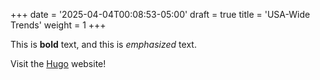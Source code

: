 +++
date = '2025-04-04T00:08:53-05:00'
draft = true
title = 'USA-Wide Trends'
weight = 1
+++

This is **bold** text, and this is *emphasized* text.

Visit the [Hugo](https://gohugo.io) website!

<div style="min-height:437px" id="datawrapper-vis-ygida"><script type="text/javascript" defer src="https://datawrapper.dwcdn.net/ygida/embed.js" charset="utf-8" data-target="#datawrapper-vis-ygida"></script><noscript><img src="https://datawrapper.dwcdn.net/ygida/full.png" alt="" /></noscript></div>

<div style="min-height:410px" id="datawrapper-vis-JjYv9"><script type="text/javascript" defer src="https://datawrapper.dwcdn.net/JjYv9/embed.js" charset="utf-8" data-target="#datawrapper-vis-JjYv9"></script><noscript><img src="https://datawrapper.dwcdn.net/JjYv9/full.png" alt="" /></noscript></div>

